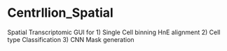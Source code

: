 # Centrllion_Spatial
Spatial Transcriptomic GUI for 1) Single Cell binning HnE alignment 2) Cell type Classification 3) CNN Mask generation
